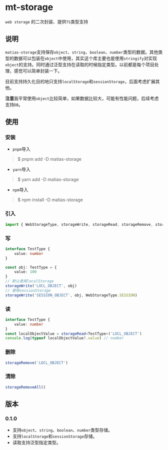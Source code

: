 <!--
 * @Author: matiastang
 * @Date: 2022-11-15 11:35:41
 * @LastEditors: matiastang
 * @LastEditTime: 2022-11-17 19:23:51
 * @FilePath: /mt-storage/README.md
 * @Description: README
-->
# mt-storage

`web storage` 的二次封装、提供`TS`类型支持

## 说明

`matias-storage`支持保存`object`、`string`、`boolean`、`number`类型的数据。其他类型的数据可以包装在`object`中使用，其实这个库主要也是使用`stringify`对实现`object`的支持。同时通过泛型支持在读取的时候指定类型。以前都是每个项目处理，感觉可以简单封装一下。

目前支持持久化目的地只支持`localStorage`和`sessionStorage`，后面考虑扩展其他。

**注意**我平常使用`object`比较简单，如果数据比较大，可能有性能问题，后续考虑支持`DB`。

## 使用

### 安装

* `pnpm`导入
> $ pnpm add -D matias-storage
* `yarn`导入
> $ yarn add -D matias-storage
* `npm`导入
> $ npm install -D matias-storage

### 引入

```ts
import { WebStorageType, storageWrite, storageRead, storageRemove, storageRemoveAll } from 'matias-storage'
```
### 写
```ts
interface TestType {
    value: number
}

const obj: TestType = {
    value: 100
}
// 默认使用localStorage
storageWrite('LOCL_OBJECT', obj)
// 使用sessionStorage
storageWrite('SESSION_OBJECT', obj, WebStorageType.SESSION)
```
### 读
```ts
interface TestType {
    value: number
}
const localObjectValue = storageRead<TestType>('LOCL_OBJECT')
console.log(typeof localObjectValue?.value) // number
```
### 删除
```ts
storageRemove('LOCL_OBJECT')
```
### 清除
```ts
storageRemoveAll()
```
## 版本

### 0.1.0

* 支持`object`、`string`、`boolean`、`number`类型存储。
* 支持`localStorage`和`sessionStorage`存储。
* 读取支持泛型指定类型。